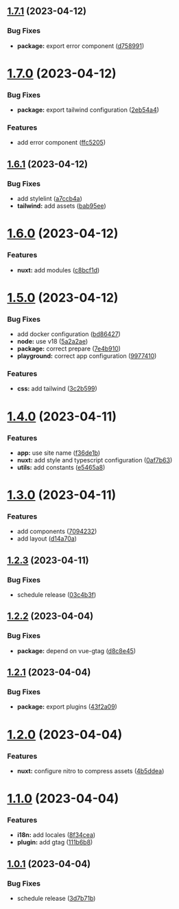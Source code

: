 ## [1.7.1](https://github.com/dargmuesli/vio/compare/1.7.0...1.7.1) (2023-04-12)


### Bug Fixes

* **package:** export error component ([d758991](https://github.com/dargmuesli/vio/commit/d758991ee5435a48f1a2e422bafde6887991ae50))

# [1.7.0](https://github.com/dargmuesli/vio/compare/1.6.1...1.7.0) (2023-04-12)


### Bug Fixes

* **package:** export tailwind configuration ([2eb54a4](https://github.com/dargmuesli/vio/commit/2eb54a4988d97c0c9cce5a2a32621e09dff5acb1))


### Features

* add error component ([ffc5205](https://github.com/dargmuesli/vio/commit/ffc5205ff5bed2eeac816760cdef27456d4fed09))

## [1.6.1](https://github.com/dargmuesli/vio/compare/1.6.0...1.6.1) (2023-04-12)


### Bug Fixes

* add stylelint ([a7ccb4a](https://github.com/dargmuesli/vio/commit/a7ccb4a73bfd15105a8f4a88519455fc9a06031f))
* **tailwind:** add assets ([bab95ee](https://github.com/dargmuesli/vio/commit/bab95ee53b5148aa595e5626d228e9344f31ffa6))

# [1.6.0](https://github.com/dargmuesli/vio/compare/1.5.0...1.6.0) (2023-04-12)


### Features

* **nuxt:** add modules ([c8bcf1d](https://github.com/dargmuesli/vio/commit/c8bcf1d8556d8e342e6452014d1974788937c224))

# [1.5.0](https://github.com/dargmuesli/vio/compare/1.4.0...1.5.0) (2023-04-12)


### Bug Fixes

* add docker configuration ([bd86427](https://github.com/dargmuesli/vio/commit/bd864271ba451c08b2fd3b03e7e39757bdf52258))
* **node:** use v18 ([5a2a2ae](https://github.com/dargmuesli/vio/commit/5a2a2aea91b0cc64a3fb016bc905820d834db58a))
* **package:** correct prepare ([7e4b910](https://github.com/dargmuesli/vio/commit/7e4b9102f181077a873a1fcef9561d75d639d39b))
* **playground:** correct app configuration ([9977410](https://github.com/dargmuesli/vio/commit/9977410a84c8901035522c6adde7de0366029e07))


### Features

* **css:** add tailwind ([3c2b599](https://github.com/dargmuesli/vio/commit/3c2b5995180edd730cd15b467de7981128fa530f))

# [1.4.0](https://github.com/dargmuesli/vio/compare/1.3.0...1.4.0) (2023-04-11)


### Features

* **app:** use site name ([f36de1b](https://github.com/dargmuesli/vio/commit/f36de1bf1c04a3aad851a54018f384eeb4a452f3))
* **nuxt:** add style and typescript configuration ([0af7b63](https://github.com/dargmuesli/vio/commit/0af7b63b25247928a8d00de04e05e61d9cef710b))
* **utils:** add constants ([e5465a8](https://github.com/dargmuesli/vio/commit/e5465a865116add971645b5742446af29f83397e))

# [1.3.0](https://github.com/dargmuesli/vio/compare/1.2.3...1.3.0) (2023-04-11)


### Features

* add components ([7094232](https://github.com/dargmuesli/vio/commit/7094232adcca7fa773693467b70bdb4d2684e0e7))
* add layout ([d14a70a](https://github.com/dargmuesli/vio/commit/d14a70a0283998a65e74e8b5222cfa2b8e42d2a0))

## [1.2.3](https://github.com/dargmuesli/vio/compare/1.2.2...1.2.3) (2023-04-11)


### Bug Fixes

* schedule release ([03c4b3f](https://github.com/dargmuesli/vio/commit/03c4b3f70df809924a4f71d0e4dad459f25395f0))

## [1.2.2](https://github.com/dargmuesli/vio/compare/1.2.1...1.2.2) (2023-04-04)


### Bug Fixes

* **package:** depend on vue-gtag ([d8c8e45](https://github.com/dargmuesli/vio/commit/d8c8e4555749da5e51e76e75994a0afdd2415ac5))

## [1.2.1](https://github.com/dargmuesli/vio/compare/1.2.0...1.2.1) (2023-04-04)


### Bug Fixes

* **package:** export plugins ([43f2a09](https://github.com/dargmuesli/vio/commit/43f2a0957cd090caeb8e71e7c22e6f49a5110327))

# [1.2.0](https://github.com/dargmuesli/vio/compare/1.1.0...1.2.0) (2023-04-04)


### Features

* **nuxt:** configure nitro to compress assets ([4b5ddea](https://github.com/dargmuesli/vio/commit/4b5ddead238a229d88d72e4e6109496ef2741de1))

# [1.1.0](https://github.com/dargmuesli/vio/compare/1.0.1...1.1.0) (2023-04-04)


### Features

* **i18n:** add locales ([8f34cea](https://github.com/dargmuesli/vio/commit/8f34ceae2b39c1de300df0e5e32bbc7547d3e766))
* **plugin:** add gtag ([111b6b8](https://github.com/dargmuesli/vio/commit/111b6b83c48fdd8496455f919228339029454adb))

## [1.0.1](https://github.com/dargmuesli/vio/compare/v1.0.0...1.0.1) (2023-04-04)


### Bug Fixes

* schedule release ([3d7b71b](https://github.com/dargmuesli/vio/commit/3d7b71b9d670dce95827b6646a15fc4ee4b4a378))
